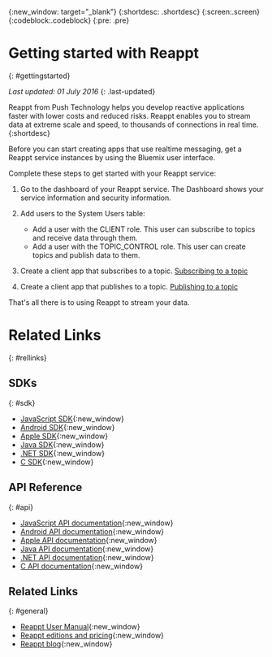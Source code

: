 {:new_window: target="_blank"}
{:shortdesc: .shortdesc}
{:screen:.screen}
{:codeblock:.codeblock}
{:pre: .pre}

# Getting started with Reappt
{: #gettingstarted}

*Last updated: 01 July 2016*
{: .last-updated}


Reappt from Push Technology helps you develop reactive applications faster with lower costs and reduced risks. Reappt enables you to stream data at extreme scale and speed, to thousands of connections in real time.
{:shortdesc}


Before you can start creating apps that use realtime messaging, get a Reappt service instances by using the Bluemix user interface.


Complete these steps to get started with your Reappt service:


1. Go to the dashboard of your Reappt service.
   The Dashboard shows your service information and security information.

2. Add users to the System Users table:
   *  Add a user with the CLIENT role.
      This user can subscribe to topics and receive data through them.
   *  Add a user with the TOPIC_CONTROL role.
      This user can create topics and publish data to them. 

3. Create a client app that subscribes to a topic.
   [Subscribing to a topic](./reappt_subscriber.html)

4. Create a client app that publishes to a topic.
   [Publishing to a topic](./reappt_publisher.html)


That's all there is to using Reappt to stream your data.


# Related Links
{: #rellinks}


## SDKs
{: #sdk}

* [JavaScript SDK](http://developer.reappt.io/clients/js){:new_window}
* [Android SDK](http://developer.reappt.io/clients/android){:new_window}
* [Apple SDK](http://developer.reappt.io/clients/apple){:new_window}
* [Java SDK](http://developer.reappt.io/clients/java){:new_window}
* [.NET SDK](http://developer.reappt.io/clients/dotnet){:new_window}
* [C SDK](http://developer.reappt.io/clients/c){:new_window}


## API Reference
{: #api}

* [JavaScript API documentation](http://developer.reappt.io/docs/js){:new_window}
* [Android API documentation](http://developer.reappt.io/docs/android){:new_window}
* [Apple API documentation](http://developer.reappt.io/docs/apple){:new_window}
* [Java API documentation](http://developer.reappt.io/docs/java){:new_window}
* [.NET API documentation](http://developer.reappt.io/docs/dotnet){:new_window}
* [C API documentation](http://developer.reappt.io/docs/c){:new_window}


## Related Links
{: #general}

* [Reappt User Manual](http://developer.reappt.io/docs/manual/html/){:new_window}
* [Reappt editions and pricing](https://www.reappt.io/pricing){:new_window}
* [Reappt blog](https://www.reappt.io/blog/){:new_window}
